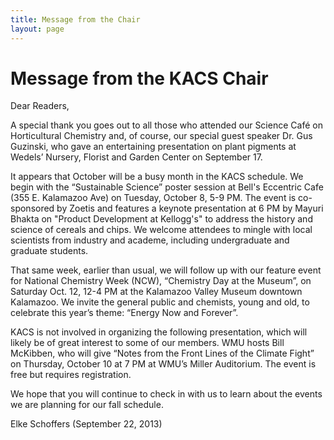 ```yaml
---
title: Message from the Chair
layout: page
---
```


Message from the KACS Chair
===
Dear Readers,

A special thank you goes out to all those who attended our Science
Café on Horticultural Chemistry and, of course, our special guest
speaker Dr. Gus Guzinski, who gave an entertaining presentation on
plant pigments at Wedels’ Nursery, Florist and Garden Center on
September 17.

It appears that October will be a busy month in the KACS schedule. We
begin with the “Sustainable Science” poster session at Bell's
Eccentric Cafe (355 E. Kalamazoo Ave) on Tuesday, October 8, 5-9
PM. The event is co-sponsored by Zoetis and features a keynote
presentation at 6 PM by Mayuri Bhakta on "Product Development at
Kellogg's" to address the history and science of cereals and chips. We
welcome attendees to mingle with local scientists from industry and
academe, including undergraduate and graduate students.

That same week, earlier than usual, we will follow up with our feature
event for National Chemistry Week (NCW), “Chemistry Day at the
Museum”, on Saturday Oct. 12, 12-4 PM at the Kalamazoo Valley Museum
downtown Kalamazoo. We invite the general public and chemists, young
and old, to celebrate this year’s theme: “Energy Now and Forever”.

KACS is not involved in organizing the following presentation, which
will likely be of great interest to some of our members. WMU hosts
Bill McKibben, who will give “Notes from the Front Lines of the
Climate Fight” on Thursday, October 10 at 7 PM at WMU’s Miller
Auditorium. The event is free but requires registration.

We hope that you will continue to check in with us to learn about the
events we are planning for our fall schedule.

Elke Schoffers (September 22, 2013)
